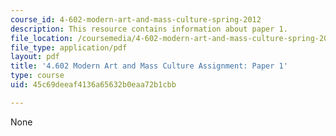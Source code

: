 ```yaml
---
course_id: 4-602-modern-art-and-mass-culture-spring-2012
description: This resource contains information about paper 1.
file_location: /coursemedia/4-602-modern-art-and-mass-culture-spring-2012/45c69deeaf4136a65632b0eaa72b1cbb_MIT4_602S12_paper1.pdf
file_type: application/pdf
layout: pdf
title: '4.602 Modern Art and Mass Culture Assignment: Paper 1'
type: course
uid: 45c69deeaf4136a65632b0eaa72b1cbb

---
```

None